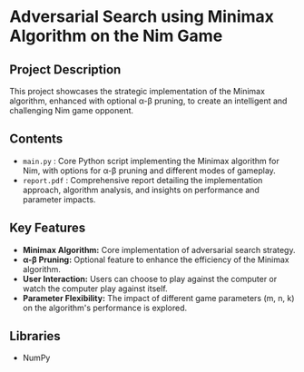 # Adversarial Search using Minimax Algorithm on the Nim Game

## Project Description
This project showcases the strategic implementation of the Minimax algorithm, enhanced with optional α-β pruning, to create an intelligent and challenging Nim game opponent.

## Contents
- `main.py` : Core Python script implementing the Minimax algorithm for Nim, with options for α-β pruning and different modes of gameplay.
- `report.pdf` : Comprehensive report detailing the implementation approach, algorithm analysis, and insights on performance and parameter impacts.

## Key Features
- **Minimax Algorithm:** Core implementation of adversarial search strategy.
- **α-β Pruning:** Optional feature to enhance the efficiency of the Minimax algorithm.
- **User Interaction:** Users can choose to play against the computer or watch the computer play against itself.
- **Parameter Flexibility:** The impact of different game parameters (m, n, k) on the algorithm's performance is explored.

## Libraries
- NumPy
